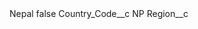 <?xml version="1.0" encoding="UTF-8"?>
<CustomMetadata xmlns="http://soap.sforce.com/2006/04/metadata" xmlns:xsi="http://www.w3.org/2001/XMLSchema-instance" xmlns:xsd="http://www.w3.org/2001/XMLSchema">
    <label>Nepal</label>
    <protected>false</protected>
    <values>
        <field>Country_Code__c</field>
        <value xsi:type="xsd:string">NP</value>
    </values>
    <values>
        <field>Region__c</field>
        <value xsi:nil="true"/>
    </values>
</CustomMetadata>
